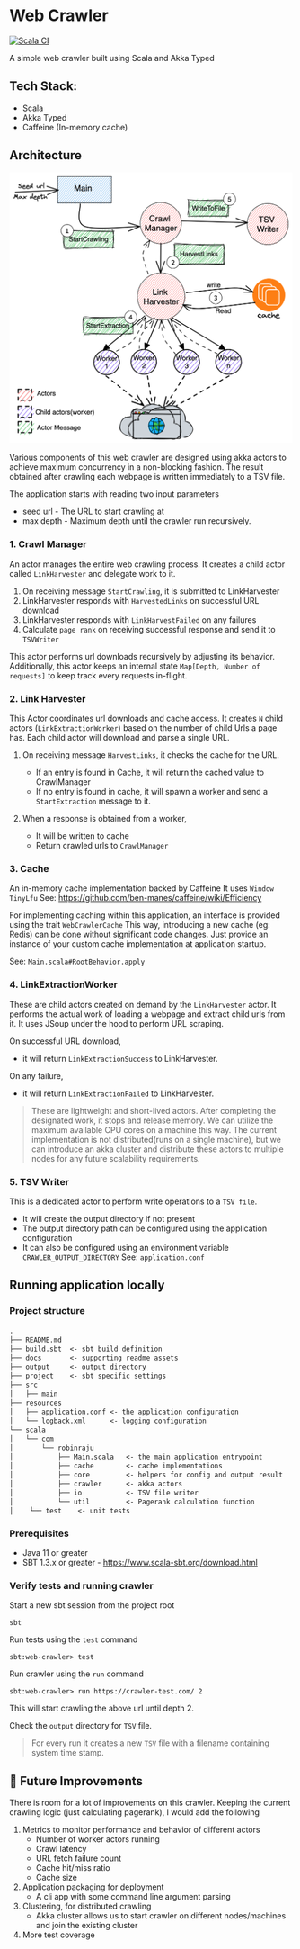 # Web Crawler

[![Scala CI](https://github.com/robinraju/web-crawler/actions/workflows/scala.yml/badge.svg)](https://github.com/robinraju/web-crawler/actions/workflows/scala.yml)

A simple web crawler built using Scala and Akka Typed

## Tech Stack:

- Scala
- Akka Typed
- Caffeine (In-memory cache)

## Architecture

![Architecture](docs/web-crawler-arch.png)

Various components of this web crawler are designed using akka actors to achieve maximum concurrency
in a non-blocking fashion. The result obtained after crawling each webpage is written immediately
to a TSV file.

The application starts with reading two input parameters
  - seed url - The URL to start crawling at
  - max depth - Maximum depth until the crawler run recursively.

### 1. Crawl Manager

An actor manages the entire web crawling process. 
It creates a child actor called `LinkHarvester` and delegate work to it.

  1. On receiving message `StartCrawling`, it is submitted to LinkHarvester 
  2. LinkHarvester responds with `HarvestedLinks` on successful URL download 
  3. LinkHarvester responds with `LinkHarvestFailed` on any failures
  4. Calculate `page rank` on receiving successful response and send it to `TSVWriter`
  
This actor performs url downloads recursively by adjusting its behavior. Additionally, 
this actor keeps an internal state `Map[Depth, Number of requests]` to keep track every requests in-flight.

### 2. Link Harvester

This Actor coordinates url downloads and cache access.
It creates `N` child actors (`LinkExtractionWorker`) based on the number of child Urls a page has. 
Each child actor will download and parse a single URL.

  1. On receiving message `HarvestLinks`, it checks the cache for the URL. 
     - If an entry is found in Cache, it will return the cached value to CrawlManager
     - If no entry is found in cache, it will spawn a worker and send a `StartExtraction` message to it.
     
  2. When a response is obtained from a worker, 
     - It will be written to cache 
     - Return crawled urls to `CrawlManager`

### 3. Cache

An in-memory cache implementation backed by Caffeine It uses `Window TinyLfu`
See: https://github.com/ben-manes/caffeine/wiki/Efficiency

For implementing caching within this application, an interface is provided using the trait `WebCrawlerCache`
This way, introducing a new cache (eg: Redis) can be done without significant code changes.
Just provide an instance of your custom cache implementation at application startup.

See: `Main.scala#RootBehavior.apply`

### 4. LinkExtractionWorker

These are child actors created on demand by the `LinkHarvester` actor.
It performs the actual work of loading a webpage and extract child urls from it. 
It uses JSoup under the hood to perform URL scraping.

On successful URL download, 
  - it will return `LinkExtractionSuccess` to LinkHarvester. 
  
On any failure, 
  - it will return `LinkExtractionFailed` to LinkHarvester.

> These are lightweight and short-lived actors. After completing the designated work, it stops and release memory.
> We can utilize the maximum available CPU cores on a machine this way. 
> The current implementation is not distributed(runs on a single machine), 
> but we can introduce an akka cluster and distribute these actors to multiple nodes for any future scalability requirements.

### 5. TSV Writer

This is a dedicated actor to perform write operations to a `TSV file`. 
- It will create the output directory if not present
- The output directory path can be configured using the application configuration
- It can also be configured using an environment variable `CRAWLER_OUTPUT_DIRECTORY`
See: `application.conf`



## Running application locally

### Project structure

```
.
├── README.md
├── build.sbt  <- sbt build definition
├── docs       <- supporting readme assets
├── output     <- output directory
├── project    <- sbt specific settings
├── src   
│   ├── main
├── resources
│   ├── application.conf <- the application configuration
│   └── logback.xml      <- logging configuration
└── scala
│   └── com
│       └── robinraju
│           ├── Main.scala   <- the main application entrypoint
│           ├── cache        <- cache implementations
│           ├── core         <- helpers for config and output result
│           ├── crawler      <- akka actors 
│           ├── io           <- TSV file writer
│           └── util         <- Pagerank calculation function
│    └── test    <- unit tests

```

### Prerequisites

- Java 11 or greater 
- SBT 1.3.x or greater - https://www.scala-sbt.org/download.html

### Verify tests and running crawler

Start a new sbt session from the project root
```
sbt 
```
Run tests using the `test` command

```
sbt:web-crawler> test
```

Run crawler using the `run` command
```
sbt:web-crawler> run https://crawler-test.com/ 2
```
This will start crawling the above url until depth 2.

Check the `output` directory for `TSV` file.

> For every run it creates a new `TSV` file with a filename containing system time stamp.


## 🌠 Future Improvements

There is room for a lot of improvements on this crawler. Keeping the current crawling logic (just calculating pagerank),
I would add the following 

 1. Metrics to monitor performance and behavior of different actors
    - Number of worker actors running
    - Crawl latency
    - URL fetch failure count
    - Cache hit/miss ratio
    - Cache size
 2. Application packaging for deployment
    - A cli app with some command line argument parsing
 3. Clustering, for distributed crawling
    - Akka cluster allows us to start crawler on different nodes/machines and join the existing cluster
 4. More test coverage 

